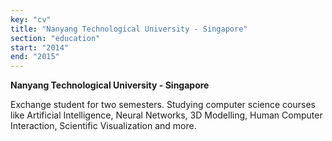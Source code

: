 ```yaml
---
key: "cv"
title: "Nanyang Technological University - Singapore"
section: "education"
start: "2014"
end: "2015"
---
```

**Nanyang Technological University - Singapore**

Exchange student for two semesters. Studying computer science courses like Artificial Intelligence, Neural Networks, 3D Modelling, Human Computer Interaction, Scientific Visualization and more.